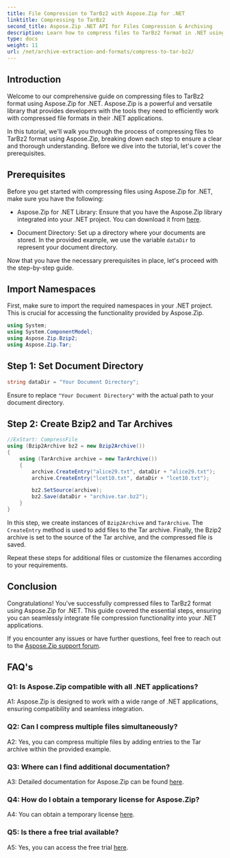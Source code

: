 ```yaml
---
title: File Compression to TarBz2 with Aspose.Zip for .NET 
linktitle: Compressing to TarBz2 
second_title: Aspose.Zip .NET API for Files Compression & Archiving
description: Learn how to compress files to TarBz2 format in .NET using Aspose.Zip. Follow our step-by-step guide for efficient file compression.
type: docs
weight: 11
url: /net/archive-extraction-and-formats/compress-to-tar-bz2/
---
```

## Introduction

Welcome to our comprehensive guide on compressing files to TarBz2 format using Aspose.Zip for .NET. Aspose.Zip is a powerful and versatile library that provides developers with the tools they need to efficiently work with compressed file formats in their .NET applications.

In this tutorial, we'll walk you through the process of compressing files to TarBz2 format using Aspose.Zip, breaking down each step to ensure a clear and thorough understanding. Before we dive into the tutorial, let's cover the prerequisites.

## Prerequisites

Before you get started with compressing files using Aspose.Zip for .NET, make sure you have the following:

- Aspose.Zip for .NET Library: Ensure that you have the Aspose.Zip library integrated into your .NET project. You can download it from [here](https://releases.aspose.com/zip/net/).

- Document Directory: Set up a directory where your documents are stored. In the provided example, we use the variable `dataDir` to represent your document directory.

Now that you have the necessary prerequisites in place, let's proceed with the step-by-step guide.

## Import Namespaces

First, make sure to import the required namespaces in your .NET project. This is crucial for accessing the functionality provided by Aspose.Zip.

```csharp
using System;
using System.ComponentModel;
using Aspose.Zip.Bzip2;
using Aspose.Zip.Tar;
```

## Step 1: Set Document Directory

```csharp
string dataDir = "Your Document Directory";
```

Ensure to replace `"Your Document Directory"` with the actual path to your document directory.

## Step 2: Create Bzip2 and Tar Archives

```csharp
//ExStart: CompressFile
using (Bzip2Archive bz2 = new Bzip2Archive())
{
    using (TarArchive archive = new TarArchive())
    {
        archive.CreateEntry("alice29.txt", dataDir + "alice29.txt");
        archive.CreateEntry("lcet10.txt", dataDir + "lcet10.txt");

        bz2.SetSource(archive);
        bz2.Save(dataDir + "archive.tar.bz2");
    }
}
```

In this step, we create instances of `Bzip2Archive` and `TarArchive`. The `CreateEntry` method is used to add files to the Tar archive. Finally, the Bzip2 archive is set to the source of the Tar archive, and the compressed file is saved.

Repeat these steps for additional files or customize the filenames according to your requirements.

## Conclusion

Congratulations! You've successfully compressed files to TarBz2 format using Aspose.Zip for .NET. This guide covered the essential steps, ensuring you can seamlessly integrate file compression functionality into your .NET applications.

If you encounter any issues or have further questions, feel free to reach out to the [Aspose.Zip support forum](https://forum.aspose.com/c/zip/37).

## FAQ's

### Q1: Is Aspose.Zip compatible with all .NET applications?

A1: Aspose.Zip is designed to work with a wide range of .NET applications, ensuring compatibility and seamless integration.

### Q2: Can I compress multiple files simultaneously?

A2: Yes, you can compress multiple files by adding entries to the Tar archive within the provided example.

### Q3: Where can I find additional documentation?

A3: Detailed documentation for Aspose.Zip can be found [here](https://reference.aspose.com/zip/net/).

### Q4: How do I obtain a temporary license for Aspose.Zip?

A4: You can obtain a temporary license [here](https://purchase.aspose.com/temporary-license/).

### Q5: Is there a free trial available?

A5: Yes, you can access the free trial [here](https://releases.aspose.com/).
